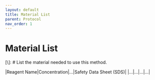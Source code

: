 ```yaml
---
layout: default
title: Material List
parent: Protocol
nav_order: 1
---
```

# Material List

[\\]: # List the material needed to use this method.

|Reagent Name|Concentration|...|Safety Data Sheet (SDS)|
|...|...|...|...|

